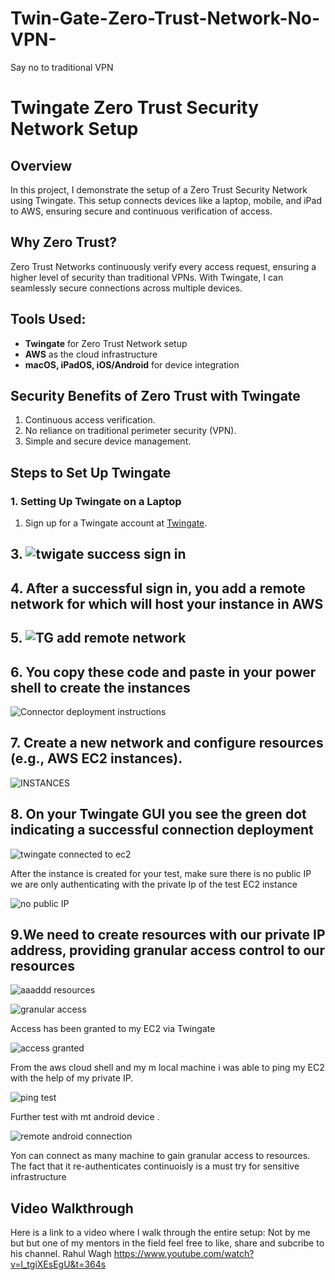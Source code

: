 # Twin-Gate-Zero-Trust-Network-No-VPN-
Say no to traditional VPN


# Twingate Zero Trust Security Network Setup

## Overview
In this project, I demonstrate the setup of a Zero Trust Security Network using Twingate. This setup connects devices like a laptop, mobile, and iPad to AWS, ensuring secure and continuous verification of access.

## Why Zero Trust?
Zero Trust Networks continuously verify every access request, ensuring a higher level of security than traditional VPNs. With Twingate, I can seamlessly secure connections across multiple devices.

## Tools Used:
- **Twingate** for Zero Trust Network setup
- **AWS** as the cloud infrastructure
- **macOS, iPadOS, iOS/Android** for device integration

## Security Benefits of Zero Trust with Twingate
1. Continuous access verification.
2. No reliance on traditional perimeter security (VPN).
3. Simple and secure device management.

## Steps to Set Up Twingate

### 1. Setting Up Twingate on a Laptop
1. Sign up for a Twingate account at [Twingate](https://www.twingate.com).

## 3. ![twigate success sign in ](https://github.com/user-attachments/assets/9b3102ce-1aff-41a0-a4e9-133d881869a5)
## 4. After a successful sign in, you add a remote network for which will host your instance in AWS

## 5.  ![TG add remote network](https://github.com/user-attachments/assets/bae1048d-167c-4bd5-8382-2940e1a8d5b0)


## 6. You copy these code and paste in your power shell to create the instances

  ![Connector deployment instructions](https://github.com/user-attachments/assets/1b3b6794-f61c-4861-8528-74b11e556015)

## 7.   Create a new network and configure resources (e.g., AWS EC2 instances).

   ![INSTANCES ](https://github.com/user-attachments/assets/8eae2aae-77b1-48b7-abf8-27abc2ed58bd)


## 8. On your Twingate GUI you see the green dot indicating a successful connection deployment

  ![twingate connected to ec2](https://github.com/user-attachments/assets/1def9b1c-e3d6-47df-9920-83486d90092f)




After the instance is created for your test, make sure there is no public IP we are only authenticating with the private Ip of the test EC2 instance

![no public IP](https://github.com/user-attachments/assets/f7d2e08a-aa68-4aa9-a05c-0eb18249f700)

## 9.We need to create resources with our private IP address, providing granular access control to our resources

![aaaddd resources](https://github.com/user-attachments/assets/c382f02f-5927-424e-a6b7-dddb0a4c6a78)

![granular access](https://github.com/user-attachments/assets/4ce16e44-fb85-456f-a469-47c87c8abea1)

Access has been granted to my EC2 via Twingate

![access granted ](https://github.com/user-attachments/assets/fd96ebba-1bdd-4dd4-9e99-2ec3b44b5f0b)

From the aws cloud shell and my m
local machine i was able to ping my EC2 with the help of my private IP.

![ping test](https://github.com/user-attachments/assets/7adcefa3-bae6-468b-ac15-e1532f682148)


Further test with mt android device .

![remote android connection](https://github.com/user-attachments/assets/daa4e51a-ffa6-4716-bf00-1438c6759e55)


Yon can connect as many machine to gain granular access to resources. The fact that it re-authenticates continuoisly is a must try for sensitive infrastructure


## Video Walkthrough
Here is a link to a video where I walk through the entire setup:
Not by me but but one of my mentors in the field feel free to like, share and subcribe to his channel.
Rahul Wagh
https://www.youtube.com/watch?v=l_tgiXEsEgU&t=364s




